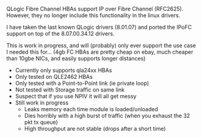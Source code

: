 
QLogic Fibre Channel HBAs support IP over Fibre Channel (RFC2625). However, they
no longer include this functionality in the linux drivers.

I have taken the last known QLogic drivers (8.01.07) and ported the IPoFC support
on top of the 8.07.00.34.12 drivers.

This is work in progress, and will (probably) only ever support the use case I
needed this for... (4gb FC HBAs are pretty cheap on ebay, much cheaper than 10gbe
NICs, and easily supports longer distances)

* Currently only supports qla24xx HBAs
* Only tested on QLE2462 HBAs
* Only tested with a Point-to-Point link (ie private loop)
* Not tested with Storage traffic on same link
* Suspect that if you use NPIV it will all get messy
* Still work in progress
  * Leaks memory each time module is loaded/unloaded
  * Dies horribly with a high burst of traffic (when you exhaust the 32 pkt tx queue)
  * High throughput are not stable (drops after a short time)




